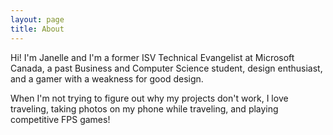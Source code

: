 ```yaml
---
layout: page
title: About
---
```


Hi! I'm Janelle and I'm a former ISV Technical Evangelist at Microsoft Canada, a past Business and Computer Science student, design enthusiast, and a gamer with a weakness for good design.

When I'm not trying to figure out why my projects don't work, I love traveling, taking photos on my phone while traveling, and playing competitive FPS games!
